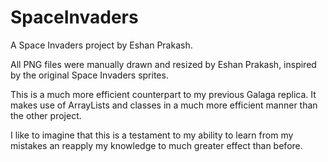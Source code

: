 # SpaceInvaders
A Space Invaders project by Eshan Prakash.

All PNG files were manually drawn and resized by Eshan Prakash, inspired by the original Space Invaders sprites.

This is a much more efficient counterpart to my previous Galaga replica. It makes use of ArrayLists and classes in a much more efficient manner than the other project.

I like to imagine that this is a testament to my ability to learn from my mistakes an reapply my knowledge to much greater effect than before.
